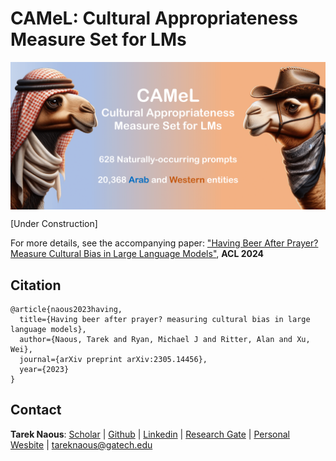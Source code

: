 # CAMeL: Cultural Appropriateness Measure Set for LMs

<img align="center"  src="camel-pic.png" alt="camel">


[Under Construction]

For more details, see the accompanying paper: ["Having Beer After Prayer? Measure Cultural Bias in Large Language Models"](https://arxiv.org/abs/2305.14456), **ACL 2024**



## Citation
```
@article{naous2023having,
  title={Having beer after prayer? measuring cultural bias in large language models},
  author={Naous, Tarek and Ryan, Michael J and Ritter, Alan and Xu, Wei},
  journal={arXiv preprint arXiv:2305.14456},
  year={2023}
}
```

## Contact
**Tarek Naous**: [Scholar](https://scholar.google.com/citations?user=ImyLv44AAAAJ&hl=en) | [Github](https://github.com/tareknaous?tab=repositories) |
[Linkedin](https://www.linkedin.com/in/tareknaous/) |  [Research Gate](https://www.researchgate.net/profile/Tarek_Naous?ev=hdr_xprf) | [Personal Wesbite](https://www.sites.google.com/view/tareknaous)
| tareknaous@gatech.edu
